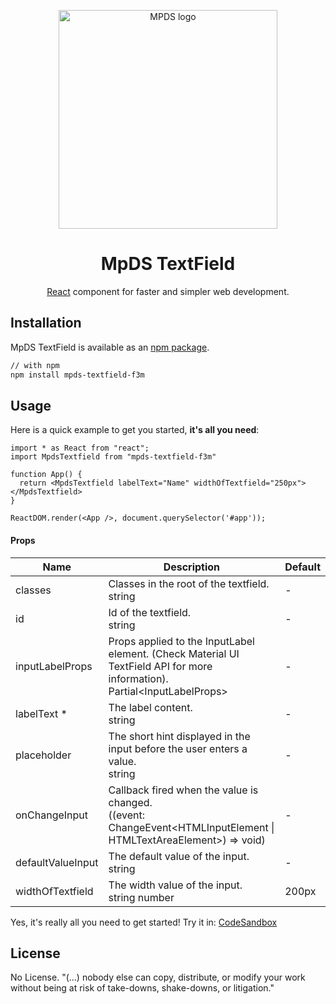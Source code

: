 <p align="center">
  <a href="https://mpds.f3m.pt/" rel="noopener" target="_blank"><img width="350" src="https://i.imgur.com/OANOfLI.png" alt="MPDS logo"></a></p>
</p>

<h1 align="center">MpDS TextField</h1>

<div align="center">

[React](https://reactjs.org/) component for faster and simpler web development.
<!--
[![license](https://img.shields.io/badge/license-MIT-blue.svg)](https://github.com/mui-org/material-ui/blob/master/LICENSE)
[![npm latest package](https://img.shields.io/npm/v/@material-ui/core/latest.svg)](https://www.npmjs.com/package/@material-ui/core)
[![npm next package](https://img.shields.io/npm/v/@material-ui/core/next.svg)](https://www.npmjs.com/package/@material-ui/core)
[![npm downloads](https://img.shields.io/npm/dm/@material-ui/core.svg)](https://www.npmjs.com/package/@material-ui/core)
[![CircleCI](https://img.shields.io/circleci/project/github/mui-org/material-ui/next.svg)](https://app.circleci.com/pipelines/github/mui-org/material-ui?branch=next)
[![Coverage Status](https://img.shields.io/codecov/c/github/mui-org/material-ui/next.svg)](https://codecov.io/gh/mui-org/material-ui/branch/next)
[![Follow on Twitter](https://img.shields.io/twitter/follow/MaterialUI.svg?label=follow+Material-UI)](https://twitter.com/MaterialUI)
[![Dependabot Status](https://api.dependabot.com/badges/status?host=github&repo=mui-org/material-ui)](https://dependabot.com)
[![Average time to resolve an issue](https://isitmaintained.com/badge/resolution/mui-org/material-ui.svg)](https://isitmaintained.com/project/mui-org/material-ui 'Average time to resolve an issue')
[![Crowdin](https://badges.crowdin.net/material-ui-docs/localized.svg)](https://translate.material-ui.com/project/material-ui-docs)
[![Open Collective backers and sponsors](https://img.shields.io/opencollective/all/material-ui)](https://opencollective.com/material-ui) -->

</div>

## Installation

MpDS TextField is available as an [npm package](https://www.npmjs.com/package/mpds-textfield-f3m).

```sh
// with npm
npm install mpds-textfield-f3m

```
## Usage

Here is a quick example to get you started, **it's all you need**:

```tsx
import * as React from "react";
import MpdsTextfield from "mpds-textfield-f3m"

function App() {
  return <MpdsTextfield labelText="Name" widthOfTextfield="250px"></MpdsTextfield>
}

ReactDOM.render(<App />, document.querySelector('#app'));
```

<h4>Props</h4>

<table>
  <thead>
    <tr>
      <th>Name</th><th>Description</th><th>Default</th>
    </tr>
  </thead>
  <tbody>
    <tr>
      <td>
        <span>classes</span>
          </td><td>
            <div>
              <span>Classes in the root of the textfield.</span>
            </div>
            <div>
              <div>
                <span>string</span>
              </div>
            </div>
          </td>
          <td>
            <span>-</span>
          </td>
        </tr>
        <tr>
          <td>
            <span>id</span>
          </td>
          <td>
            <div>
              <span>Id of the textfield.</span>
            </div>
            <div>
            <div>
              <span>string</span>
            </div>
          </div>
        </td>
        <td>
          <span>-</span>
        </td>
      </tr>
      <tr>
        <td>
          <span>inputLabelProps</span>
        </td>
        <td>
          <div>
            <span>Props applied to the InputLabel element. (Check Material UI TextField API for more information).
            </span>
          </div>
          <div>
            <span>Partial&lt;InputLabelProps&gt;</span>
          </div>
        </td>
        <td>
          <span>-</span>
        </td>
      </tr>
      <tr>
        <td>
          <span>labelText</span>
          <span title="Required">*</span>
        </td>
        <td>
          <div>
            <span>The label content.</span>
          </div>
          <div>
          <div>
            <span>string</span>
          </div>
        </div>
      </td>
      <td>
        <span>-</span>
      </td>
    </tr>
    <tr>
      <td>
        <span>placeholder</span>
      </td>
    <td>
      <div>
        <span>The short hint displayed in the input before the user enters a value.
        </span>
      </div>
      <div>
        <div>
          <span>string</span>
        </div>
      </div>
    </td>
    <td>
      <span>-</span>
    </td>
  </tr>
  <tr>
    <td>
      <span>onChangeInput</span>
    </td>
    <td>
      <div>
        <span>Callback fired when the value is changed.</span>
      </div>
      <div>
        <span>((event: ChangeEvent&lt;HTMLInputElement | HTMLTextAreaElement&gt;) =&gt; void)</span>
      </div>
    </td>
    <td>
      <span>-</span>
    </td>
    </tr>
    <tr>
      <td>
        <span>defaultValueInput</span>
      </td>
    <td>
    <div>
      <span>The default value of the input.</span>
    </div>
    <div>
      <div>
        <span>string</span>
      </div>
    </div>
  </td>
  <td>
    <span>-</span>
  </td>
  </tr>
  <tr>
    <td>
      <span>widthOfTextfield</span>
    </td>
    <td>
      <div>
        <span>The width value of the input.</span>
      </div>
      <div>
        <div>
          <span>string</span>
          <span>number</span>
        </div>
      </div>
    </td>
      <td>
        <div>
          <span>200px</span>
        </div>
      </td>
    </tr>
  </tbody>
</table>

Yes, it's really all you need to get started! Try it in:
[CodeSandbox](https://codesandbox.io/)

## License

No License. "(...) nobody else can copy, distribute, or modify your work without being at risk of take-downs, shake-downs, or litigation."

